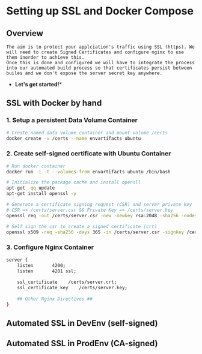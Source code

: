 # Setting up SSL and Docker Compose


## **Overview**
    The aim is to protect your applciation's traffic using SSL (https). We will need to create Signed Certificates and configure nginx to use them inorder to achieve this.
    Once this is done and configured we will have to integrate the process into our automated build process so that certificates persist between builes and we don't expose the server secret key anywhere.
*    **Let's get started!***


## **SSL with Docker by hand**
### 1. Setup a persistent Data Volume Container

```bash
# Create named data volume container and mount volume /certs
docker create -v /certs --name envartifacts ubuntu
```
### 2. Create self-signed certificate with Ubuntu Container

```bash
# Run docker container
docker run -i -t --volumes-from envartifacts ubuntu /bin/bash

# Initialize the package cache and install opensll
apt-get -qq update
apt-get install openssl -y

# Generate a certificate signing request (CSR) and server private key
# CSR => /certs/server.csr && Private Key => /certs/server.key
openssl req -out /certs/server.csr -new -newkey rsa:2048 -sha256 -nodes -keyout /certs/server.key -subj "/C=CA/ST=QC/L=Sogema/O=example.com/emailAddress=webmaster@example.com/CN=localhost"

# Self sign the csr to create a signed certificate (crt)
openssl x509 -req -sha256 -days 365 -in /certs/server.csr -signkey /certs/server.key -out /certs/server.crt
```
### 3. Configure Nginx Container

```bash
server {
    listen       4200;
    listen       4201 ssl;
    
    ssl_certificate    /certs/server.crt;
    ssl_certificate_key    /certs/server.key;
    
    ## Other Nginx Directives ##
}
```


## **Automated SSL in DevEnv (self-signed)**






## **Automated SSL in ProdEnv (CA-signed)**
